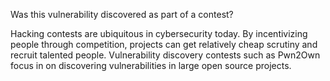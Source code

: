 Was this vulnerability discovered as part of a contest?

Hacking contests are ubiquitous in cybersecurity today. By incentivizing people through competition, projects can get relatively cheap scrutiny and recruit talented people. Vulnerability discovery contests such as Pwn2Own focus in on discovering vulnerabilities in large open source projects. 
